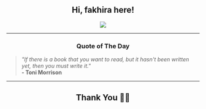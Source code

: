 <h2 align="center"> Hi, fakhira here!</h2>

<p align="center">
<a href="https://github.com/fakhiralkda" alt="github streak"><img src="https://dvst-streak.herokuapp.com/?user=fakhiralkda&theme=tokyonight&fire=DD472C"></a>
</p>

<hr>
<h3 align="center">Quote of The Day</h3>
<p align="center">
<blockquote>
<i>"If there is a book that you want to read, but it hasn't been written yet, then you must write it."</i>
<br>
<b>- Toni Morrison</b>
</blockquote>
</p>


<hr>
<h2 align="center">Thank You 🙏🏼</h2>
